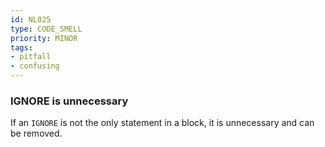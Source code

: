 ```yaml
---
id: NL025
type: CODE_SMELL
priority: MINOR
tags:
- pitfall
- confusing
---
```


### IGNORE is unnecessary

If an `IGNORE` is not the only statement in a block, it is unnecessary and can be removed.

